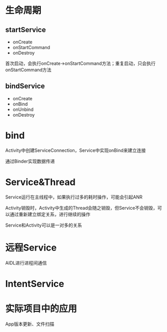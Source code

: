 # 生命周期

## startService

- onCreate
- onStartCommand
- onDestroy

首次启动，会执行onCreate→onStartCommand方法；重复启动，只会执行onStartCommand方法

## bindService

- onCreate
- onBind
- onUnbind
- onDestroy

# bind

Activity中创建ServiceConnection，Service中实现onBind来建立连接

通过Binder实现数据传递

# Service&Thread

Service运行在主线程中，如果执行过多的耗时操作，可能会引起ANR

Activity销毁时，Activity中生成的Thread会随之销毁，但Service不会销毁，可以通过重新建立绑定关系，进行继续的操作

Service和Activity可以是一对多的关系

# 远程Service

AIDL进行进程间通信

# IntentService

# 实际项目中的应用

App版本更新、文件扫描
